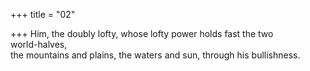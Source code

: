 +++
title = "02"

+++
Him, the doubly lofty, whose lofty power holds fast the two  
world-halves,  
the mountains and plains, the waters and sun, through his bullishness. 